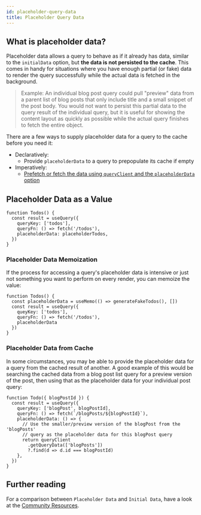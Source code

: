 ```yaml
---
id: placeholder-query-data
title: Placeholder Query Data
---
```


## What is placeholder data?

Placeholder data allows a query to behave as if it already has data, similar to the `initialData` option, but **the data is not persisted to the cache**. This comes in handy for situations where you have enough partial (or fake) data to render the query successfully while the actual data is fetched in the background.

> Example: An individual blog post query could pull "preview" data from a parent list of blog posts that only include title and a small snippet of the post body. You would not want to persist this partial data to the query result of the individual query, but it is useful for showing the content layout as quickly as possible while the actual query finishes to fetch the entire object.

There are a few ways to supply placeholder data for a query to the cache before you need it:

- Declaratively:
  - Provide `placeholderData` to a query to prepopulate its cache if empty
- Imperatively:
  - [Prefetch or fetch the data using `queryClient` and the `placeholderData` option](../guides/prefetching)

## Placeholder Data as a Value

```tsx
function Todos() {
  const result = useQuery({
    queryKey: ['todos'],
    queryFn: () => fetch('/todos'),
    placeholderData: placeholderTodos,
  })
}
```

### Placeholder Data Memoization

If the process for accessing a query's placeholder data is intensive or just not something you want to perform on every render, you can memoize the value:

```tsx
function Todos() {
  const placeholderData = useMemo(() => generateFakeTodos(), [])
  const result = useQuery({
    queyKey: ['todos'],
    queryFn: () => fetch('/todos'),
    placeholderData
  })
}
```

### Placeholder Data from Cache

In some circumstances, you may be able to provide the placeholder data for a query from the cached result of another. A good example of this would be searching the cached data from a blog post list query for a preview version of the post, then using that as the placeholder data for your individual post query:

```tsx
function Todo({ blogPostId }) {
  const result = useQuery({
    queryKey: ['blogPost', blogPostId],
    queryFn: () => fetch(`/blogPosts/${blogPostId}`),
    placeholderData: () => {
      // Use the smaller/preview version of the blogPost from the 'blogPosts'
      // query as the placeholder data for this blogPost query
      return queryClient
        .getQueryData(['blogPosts'])
        ?.find(d => d.id === blogPostId)
    },
  })
}
```

## Further reading

For a comparison between `Placeholder Data` and `Initial Data`, have a look at the [Community Resources](../community/tkdodos-blog#9-placeholder-and-initial-data-in-react-query).
